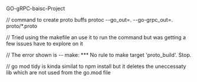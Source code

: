 GO-gRPC-baisc-Project

// command to create proto buffs 
    protoc --go_out=. --go-grpc_out=. proto/*.proto

// Tried using the makefile an use it to run the    command but was getting a few issues have to explore on it 

// The error shown is --
 make: *** No rule to make target 'proto_build'.  Stop.


// go mod tidy is kinda similat to npm install but it deletes the uneccessaty lib which are not used from the go.mod file 